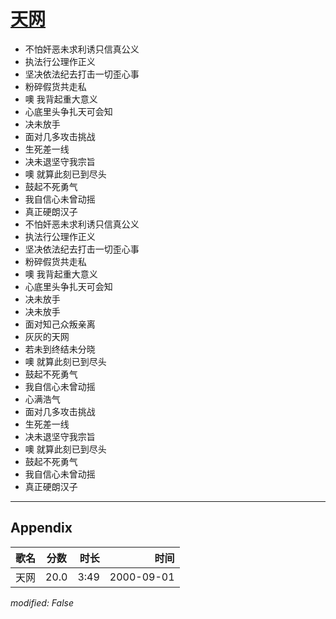 # [天网](https://music.163.com/song?id=25870066)

* 不怕奸恶未求利诱只信真公义
* 执法行公理作正义
* 坚决依法纪去打击一切歪心事
* 粉碎假货共走私
* 噢 我背起重大意义
* 心底里头争扎天可会知
* 决未放手
* 面对几多攻击挑战
* 生死差一线
* 决未退坚守我宗旨
* 噢 就算此刻已到尽头
* 鼓起不死勇气
* 我自信心未曾动摇
* 真正硬朗汉子
* 不怕奸恶未求利诱只信真公义
* 执法行公理作正义
* 坚决依法纪去打击一切歪心事
* 粉碎假货共走私
* 噢 我背起重大意义
* 心底里头争扎天可会知
* 决未放手
* 决未放手
* 面对知己众叛亲离
* 灰灰的天网
* 若未到终结未分晓
* 噢 就算此刻已到尽头
* 鼓起不死勇气
* 我自信心未曾动摇
* 心满浩气
* 面对几多攻击挑战
* 生死差一线
* 决未退坚守我宗旨
* 噢 就算此刻已到尽头
* 鼓起不死勇气
* 我自信心未曾动摇
* 真正硬朗汉子


---

## Appendix

|歌名|分数|时长|时间|
|:---|:---:|---:|---:|
|天网|20.0|3:49|2000-09-01

*modified: False*